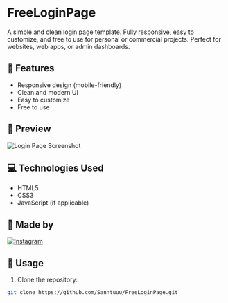 # FreeLoginPage

A simple and clean login page template. Fully responsive, easy to customize, and free to use for personal or commercial projects. Perfect for websites, web apps, or admin dashboards.

## 🚀 Features

- Responsive design (mobile-friendly)
- Clean and modern UI
- Easy to customize
- Free to use

## 📸 Preview

![Login Page Screenshot](https://i.ibb.co/RkBZHxB3/Screenshot-15.png)

## 💻 Technologies Used

- HTML5
- CSS3
- JavaScript (if applicable)

  
## 🙌 Made by

[![Instagram](https://img.shields.io/badge/Instagram-%23E4405F.svg?logo=instagram&logoColor=white)](https://www.instagram.com/Sanntuuu_/)


## 📂 Usage

1. Clone the repository:
```bash
git clone https://github.com/Sanntuuu/FreeLoginPage.git
